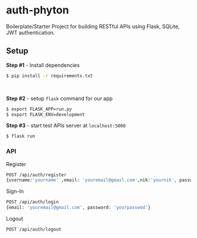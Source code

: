 # auth-phyton

Boilerplate/Starter Project for building RESTful APIs using Flask, SQLite, JWT authentication.

## Setup

**Step #1** - Install dependencies 

```bash
$ pip install -r requirements.txt
```


<br />

**Step #2** - setup `flask` command for our app

```bash
$ export FLASK_APP=run.py
$ export FLASK_ENV=development
```

**Step #3** - start test APIs server at `localhost:5000`

```bash
$ flask run
```


### API

Register

```bash
POST /api/auth/register
{username:'yourname' ,email: 'youremail@gmail.com',nik:'yournik', password: 'yourpasswod'}
```

Sign-In

```bash
POST /api/auth/login
{email: 'youremail@gmail.com', password: 'yourpasswod'}
```

Logout

```bash
POST /api/auth/logout
```
